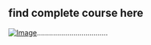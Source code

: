 ## find complete course here   

[![Image](https://github.com/yankils/Simple-DevOps-Project/blob/master/Devops_course.PNG "DevOps Project - CI/CD with Jenkins Ansible Docker Kubernetes.. ")](https://www.udemy.com/course/valaxy-devops/?referralCode=8147A5CF4C8C7D9E253F)...................................

